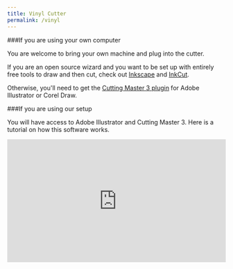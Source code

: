 ```yaml
---
title: Vinyl Cutter
permalink: /vinyl
---
```


###If you are using your own computer

You are welcome to bring your own machine and plug into the cutter.

If you are an open source wizard and you want to be set up with entirely free tools to draw and then cut, check out [Inkscape]() and [InkCut]().

Otherwise, you'll need to get the [Cutting Master 3 plugin](http://www.graphtecamerica.com/graphtec-america-support-downloads-cutting-plotters-ce6000-series) for Adobe Illustrator or Corel Draw.

###If you are using our setup

You will have access to Adobe Illustrator and Cutting Master 3. Here is a tutorial on how this software works.

<style>.embed-container { position: relative; padding-bottom: 56.25%; height: 0; overflow: hidden; max-width: 100%; } .embed-container iframe, .embed-container object, .embed-container embed { position: absolute; top: 0; left: 0; width: 100%; height: 100%; }</style><div class='embed-container'><iframe src='https://www.youtube.com/embed/uiIMVqGCHGA' frameborder='0' allowfullscreen></iframe></div>
